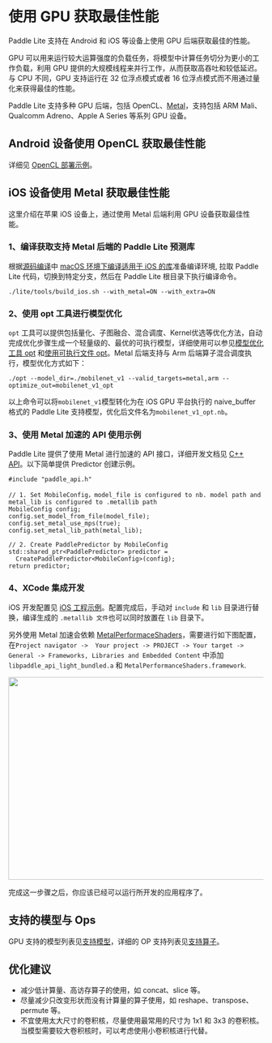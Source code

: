 # 使用 GPU 获取最佳性能

Paddle Lite 支持在 Android 和 iOS 等设备上使用 GPU 后端获取最佳的性能。

GPU 可以用来运行较大运算强度的负载任务，将模型中计算任务切分为更小的工作负载，利用 GPU 提供的大规模线程来并行工作，从而获取高吞吐和较低延迟。与 CPU 不同，GPU 支持运行在 32 位浮点模式或者 16 位浮点模式而不用通过量化来获得最佳的性能。

Paddle Lite 支持多种 GPU 后端，包括 OpenCL、[Metal](https://developer.apple.com/metal/)，支持包括 ARM Mali、Qualcomm Adreno、Apple A Series 等系列 GPU 设备。

## Android 设备使用 OpenCL 获取最佳性能
详细见 [OpenCL 部署示例](opencl.md)。

## iOS 设备使用 Metal 获取最佳性能
这里介绍在苹果 iOS 设备上，通过使用 Metal 后端利用 GPU 设备获取最佳性能。

### 1、编译获取支持 Metal 后端的 Paddle Lite 预测库
根据[源码编译](../source_compile/compile_env)中 [macOS 环境下编译适用于 iOS 的库](../source_compile/macos_compile_ios)准备编译环境, 拉取 Paddle Lite 代码，切换到特定分支，然后在 Paddle Lite 根目录下执行编译命令。
```
./lite/tools/build_ios.sh --with_metal=ON --with_extra=ON
```

### 2、使用 opt 工具进行模型优化
```opt``` 工具可以提供包括量化、子图融合、混合调度、Kernel优选等优化方法，自动完成优化步骤生成一个轻量级的、最优的可执行模型，详细使用可以参见[模型优化工具 opt](../user_guides/model_optimize_tool) 和[使用可执行文件 opt](../user_guides/opt/opt_bin)。Metal 后端支持与 Arm 后端算子混合调度执行，模型优化方式如下：
```
./opt --model_dir=./mobilenet_v1 --valid_targets=metal,arm --optimize_out=mobilenet_v1_opt
```
以上命令可以将```mobilenet_v1```模型转化为在 iOS GPU 平台执行的 naive_buffer 格式的 Paddle Lite 支持模型，优化后文件名为```mobilenet_v1_opt.nb```。
### 3、使用 Metal 加速的 API 使用示例
Paddle Lite 提供了使用 Metal 进行加速的 API 接口，详细开发文档见 [C++ API](../api_reference/cxx_api_doc)。以下简单提供 Predictor 创建示例。
```
#include "paddle_api.h"

// 1. Set MobileConfig，model_file is configured to nb. model path and metal_lib is configured to .metallib path
MobileConfig config;
config.set_model_from_file(model_file);
config.set_metal_use_mps(true);
config.set_metal_lib_path(metal_lib);

// 2. Create PaddlePredictor by MobileConfig
std::shared_ptr<PaddlePredictor> predictor =
  CreatePaddlePredictor<MobileConfig>(config);
return predictor;
```
### 4、XCode 集成开发
iOS 开发配置见 [iOS 工程示例](../demo_guides/ios_app_demo)。配置完成后，手动对 ```include``` 和 ```lib``` 目录进行替换，编译生成的 ```.metallib 文件```也可以同时放置在 ```lib``` 目录下。

另外使用 Metal 加速会依赖 [MetalPerformaceShaders](https://developer.apple.com/documentation/metalperformanceshaders?language=objc)，需要进行如下图配置，在```Project navigator ->  Your project -> PROJECT -> Your target -> General -> Frameworks, Libraries and Embedded Content``` 中添加 ```libpaddle_api_light_bundled.a``` 和 ```MetalPerformanceShaders.framework```.
<p align="center"><img width="900" height="400"  src="https://paddlelite-data.bj.bcebos.com/doc_images/Android_iOS_demo/iOS/xcode-metal.png"/>

完成这一步骤之后，你应该已经可以运行所开发的应用程序了。

## 支持的模型与 Ops
GPU 支持的模型列表见[支持模型](../quick_start/support_model_list)，详细的 OP 支持列表见[支持算子](../quick_start/support_operation_list)。

## 优化建议
* 减少低计算量、高访存算子的使用，如 concat、slice 等。
* 尽量减少只改变形状而没有计算量的算子使用，如 reshape、transpose、permute 等。
* 不宜使用太大尺寸的卷积核，尽量使用最常用的尺寸为 1x1 和 3x3 的卷积核。当模型需要较大卷积核时，可以考虑使用小卷积核进行代替。
